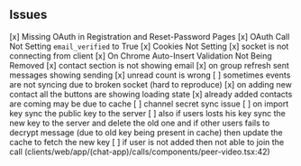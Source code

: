 ## Issues

[x] Missing OAuth in Registration and Reset-Password Pages
[x] OAuth Call Not Setting `email_verified` to True
[x] Cookies Not Setting
[x] socket is not connecting from client
[x] On Chrome Auto-Insert Validation Not Being Removed
[x] contact section is not showing email
[x] on group refresh sent messages showing sending
[x] unread count is wrong
[ ] sometimes events are not syncing due to broken socket (hard to reproduce)
[x] on adding new contact all the buttons are showing loading state
[x] already added contacts are coming may be due to cache
[ ] channel secret sync issue
[ ] on import key sync the public key to the server
[ ] also if users losts his key sync the new key to the server and delete the old one
    and if other users fails to decrypt message (due to old key being present in cache)
    then update the cache to fetch the new key
[ ] if user is not added then not able to join the call (clients/web/app/(chat-app)/calls/components/peer-video.tsx:42)